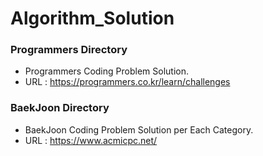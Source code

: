 # Algorithm_Solution

### Programmers Directory
- Programmers Coding Problem Solution.  
- URL : https://programmers.co.kr/learn/challenges

### BaekJoon Directory
- BaekJoon Coding Problem Solution per Each Category.  
- URL : https://www.acmicpc.net/
